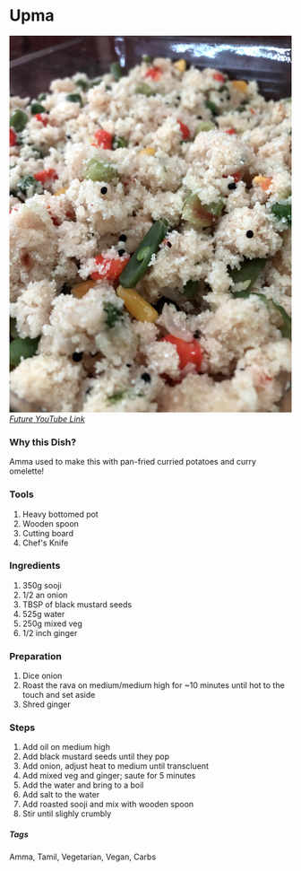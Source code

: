 # Upma
![upma](../images/upma.jpg)
[*Future YouTube Link*]()

### Why this Dish?
Amma used to make this with pan-fried curried potatoes and curry omelette!

### Tools
1. Heavy bottomed pot
1. Wooden spoon
1. Cutting board
1. Chef's Knife

### Ingredients
1. 350g sooji
1. 1/2 an onion
1. TBSP of black mustard seeds
1. 525g water
1. 250g mixed veg
1. 1/2 inch ginger

### Preparation
1. Dice onion
1. Roast the rava on medium/medium high for ~10 minutes until hot to the touch and set aside
1. Shred ginger

### Steps
1. Add oil on medium high
1. Add black mustard seeds until they pop
1. Add onion, adjust heat to medium until transcluent
1. Add mixed veg and ginger; saute for 5 minutes
1. Add the water and bring to a boil
1. Add salt to the water
1. Add roasted sooji and mix with wooden spoon
1. Stir until slighly crumbly

##### Tags
Amma, Tamil, Vegetarian, Vegan, Carbs